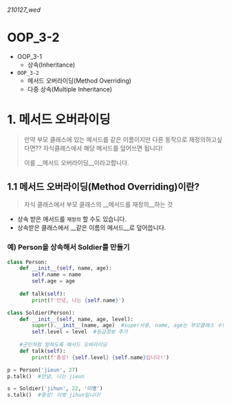 ###### 210127_wed



# OOP_3-2

> 

- OOP_3-1
  - 상속(Inheritance)
- `OOP_3-2`
  - 메서드 오버라이딩(Method Overriding)
  - 다중 상속(Multiple Inheritance)





# 1. 메서드 오버라이딩

> 만약 부모 클래스에 있는 메서드를 같은 이름이지만 다른 동작으로 재정의하고싶다면?? 자식클래스에서 해당 메서드를 덮어쓰면 됩니다!
>
> 이를 __메서드 오버라이딩__이라고합니다.

## 1.1 메서드 오버라이딩(Method Overriding)이란?

> 자식 클래스에서 부모 클래스의 __메서드를 재정의__하는 것

- 상속 받은 메서드를 `재정의` 할 수도 있습니다.
- 상속받은 클래스에서 __같은 이름의 메서드__로 덮어씁니다.

### 예) Person을 상속해서 Soldier를 만들기

```python
class Person:
    def __init__(self, name, age):
        self.name = name
        self.age = age
        
    def talk(self):
        print(f'안녕, 나는 {self.name}')
```

```python
class Soldier(Person):
    def __init__(self, name, age, level):
        super().__init__(name, age)  #super사용, name, age는 부모클래스 수행
        self.level = level  #등급정보 추가
    
    #군인처럼 말하도록 메서드 오버라이딩
    def talk(self):
        print(f'충성! {self.level} {self.name}입니다!')
```

```python
p = Person('jieun', 27)
p.talk()  #안녕, 나는 jieun

s = Soldier('jihun', 22, '이병')
s.talk()  #충성! 이병 jihun입니다!
```

